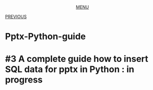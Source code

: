 <center><p><a href="/README.md#pptx-python-guide">MENU</a></p></center><a href="/%232%20A%20complete%20guide%20how%20to%20modify%20%20your%20template%20pptx%20in%20Python.md">PREVIOUS</a>

# Pptx-Python-guide

# #3 A complete guide how to insert SQL data for pptx in Python : in progress
